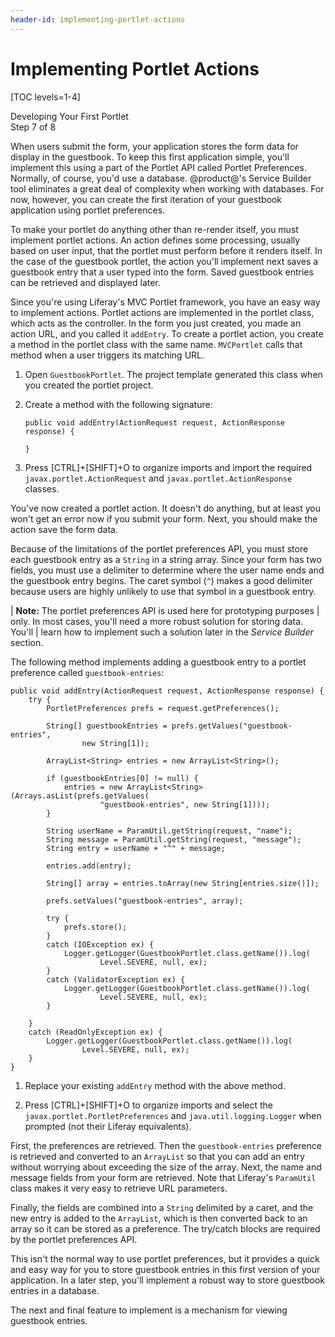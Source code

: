 ```yaml
---
header-id: implementing-portlet-actions
---
```


# Implementing Portlet Actions

[TOC levels=1-4]

<div class="learn-path-step">
    <p>Developing Your First Portlet<br>Step 7 of 8</p>
</div>

When users submit the form, your application stores the form data for display in 
the guestbook. To keep this first application simple, you'll implement this 
using a part of the Portlet API called Portlet Preferences. Normally, of course, 
you'd use a database. @product@'s Service Builder tool eliminates a great deal 
of complexity when working with databases. For now, however, you can create the 
first iteration of your guestbook application using portlet preferences. 

To make your portlet do anything other than re-render itself, you must implement 
portlet actions. An action defines some processing, usually based on user input, 
that the portlet must perform before it renders itself. In the case of the 
guestbook portlet, the action you'll implement next saves a guestbook entry that 
a user typed into the form. Saved guestbook entries can be retrieved and 
displayed later. 

Since you're using Liferay's MVC Portlet framework, you have an easy way to 
implement actions. Portlet actions are implemented in the portlet class, which 
acts as the controller. In the form you just created, you made an action URL, 
and you called it `addEntry`. To create a portlet action, you create a method in 
the portlet class with the same name. `MVCPortlet` calls that method when a user 
triggers its matching URL. 

1.  Open `GuestbookPortlet`. The project template generated this class when 
    you created the portlet project. 

2.  Create a method with the following signature:

        public void addEntry(ActionRequest request, ActionResponse response) {

        }

3.  Press [CTRL]+[SHIFT]+O to organize imports and import the required
    `javax.portlet.ActionRequest` and `javax.portlet.ActionResponse` classes.

You've now created a portlet action. It doesn't do anything, but at least you
won't get an error now if you submit your form. Next, you should make the
action save the form data. 

Because of the limitations of the portlet preferences API, you must store each 
guestbook entry as a `String` in a string array. Since your form has two fields, 
you must use a delimiter to determine where the user name ends and the guestbook 
entry begins. The caret symbol (`^`) makes a good delimiter because users are 
highly unlikely to use that symbol in a guestbook entry. 

| **Note:** The portlet preferences API is used here for prototyping purposes
| only. In most cases, you'll need a more robust solution for storing data. You'll
| learn how to implement such a solution later in the *Service Builder* section.

The following method implements adding a guestbook entry to a portlet preference
called `guestbook-entries`: 

    public void addEntry(ActionRequest request, ActionResponse response) {
        try {
            PortletPreferences prefs = request.getPreferences();

            String[] guestbookEntries = prefs.getValues("guestbook-entries",
                    new String[1]);

            ArrayList<String> entries = new ArrayList<String>();

            if (guestbookEntries[0] != null) {
                entries = new ArrayList<String>(Arrays.asList(prefs.getValues(
                        "guestbook-entries", new String[1])));
            }

            String userName = ParamUtil.getString(request, "name");
            String message = ParamUtil.getString(request, "message");
            String entry = userName + "^" + message;

            entries.add(entry);

            String[] array = entries.toArray(new String[entries.size()]);

            prefs.setValues("guestbook-entries", array);

            try {
                prefs.store();
            }
            catch (IOException ex) {
                Logger.getLogger(GuestbookPortlet.class.getName()).log(
                        Level.SEVERE, null, ex);
            }
            catch (ValidatorException ex) {
                Logger.getLogger(GuestbookPortlet.class.getName()).log(
                        Level.SEVERE, null, ex);
            }

        }
        catch (ReadOnlyException ex) {
            Logger.getLogger(GuestbookPortlet.class.getName()).log(
                    Level.SEVERE, null, ex);
        }
    }

1.  Replace your existing `addEntry` method with the above method.

2.  Press [CTRL]+[SHIFT]+O to organize imports and select the
    `javax.portlet.PortletPreferences` and `java.util.logging.Logger` when
	prompted (not their Liferay equivalents).

First, the preferences are retrieved. Then the `guestbook-entries` preference is 
retrieved and converted to an `ArrayList` so that you can add an entry without 
worrying about exceeding the size of the array. Next, the name and message 
fields from your form are retrieved. Note that Liferay's `ParamUtil` class makes 
it very easy to retrieve URL parameters. 

Finally, the fields are combined into a `String` delimited by a caret, and the
new entry is added to the `ArrayList`, which is then converted back to an array
so it can be stored as a preference. The try/catch blocks are required by the
portlet preferences API. 

This isn't the normal way to use portlet preferences, but it provides a quick 
and easy way for you to store guestbook entries in this first version of your
application. In a later step, you'll implement a robust way to store guestbook 
entries in a database. 

The next and final feature to implement is a mechanism for viewing guestbook
entries. 
